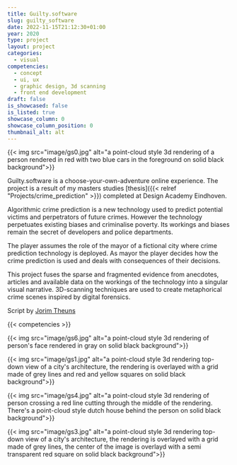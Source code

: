```yaml
---
title: Guilty.software
slug: guilty_software
date: 2022-11-15T21:12:30+01:00
year: 2020
type: project
layout: project
categories:
  - visual
competencies:
  - concept
  - ui, ux
  - graphic design, 3d scanning
  - front end development
draft: false
is_showcased: false
is_listed: true
showcase_column: 0
showcase_column_position: 0
thumbnail_alt: alt
---
```

{{< img src="image/gs0.jpg" alt="a point-cloud style 3d rendering of a person rendered in red with two blue cars in the foreground on solid black background">}}

Guilty.software is a choose-your-own-adventure online experience. The project is a result of my masters studies [thesis]({{< relref "Projects/crime_prediction" >}}) completed at Design Academy Eindhoven.

Algorithmic crime prediction is a new technology used to predict potential victims and perpetrators of future crimes. However the technology perpetuates existing biases and criminalise poverty. Its workings and biases remain the secret of developers and police departments. 

The player assumes the role of the mayor of a fictional city where crime prediction technology is deployed. As mayor the player decides how the crime prediction is used and deals with consequences of their decisions. 

This project fuses the sparse and fragmented evidence from anecdotes, articles and available data on the workings of the technology into a singular visual narrative. 3D-scanning techniques are used to create metaphorical crime scenes inspired by digital forensics.

Script by [Jorim Theuns](https://jtheuns.com/)

{{< competencies >}}

{{< img src="image/gs6.jpg" alt="a point-cloud style 3d rendering of person's face rendered in gray on solid black background">}}

{{< img src="image/gs1.jpg" alt="a point-cloud style 3d rendering top-down view of a city's architecture, the rendering is overlayed with a grid made of grey lines and red and yellow squares on solid black background">}}

{{< img src="image/gs4.jpg" alt="a point-cloud style 3d rendering of person crossing a red line cutting through the middle of the rendering. There's a point-cloud style dutch house behind the person on solid black background">}}

{{< img src="image/gs3.jpg" alt="a point-cloud style 3d rendering top-down view of a city's architecture, the rendering is overlayed with a grid made of grey lines, the center of the image is overlayd with a semi transparent red square on solid black background">}}



